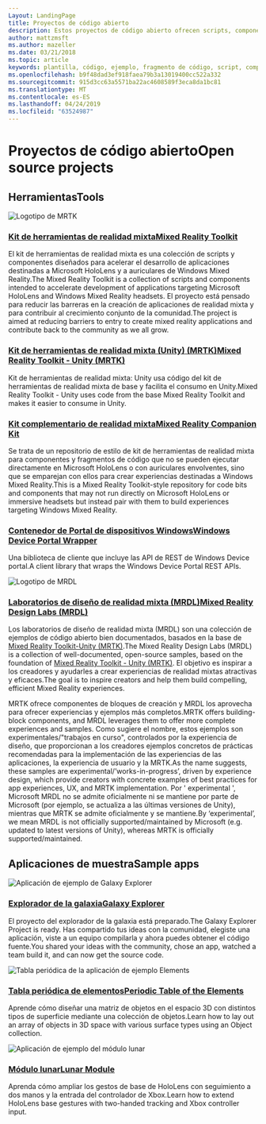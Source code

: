 ```yaml
---
Layout: LandingPage
title: Proyectos de código abierto
description: Estos proyectos de código abierto ofrecen scripts, componentes, muestras y ejemplos de desarrollo de realidad mixta en Microsoft que puede ayudar a agilizar el desarrollo de la realidad mixta.
author: mattzmsft
ms.author: mazeller
ms.date: 03/21/2018
ms.topic: article
keywords: plantilla, código, ejemplo, fragmento de código, script, componente, código abierto, proyecto
ms.openlocfilehash: b9f48dad3ef918faea79b3a13019400cc522a332
ms.sourcegitcommit: 915d3cc63a5571ba22ac4608589f3eca8da1bc81
ms.translationtype: MT
ms.contentlocale: es-ES
ms.lasthandoff: 04/24/2019
ms.locfileid: "63524987"
---
```

# <a name="open-source-projects"></a><span data-ttu-id="abc18-104">Proyectos de código abierto</span><span class="sxs-lookup"><span data-stu-id="abc18-104">Open source projects</span></span>

## <a name="tools"></a><span data-ttu-id="abc18-105">Herramientas</span><span class="sxs-lookup"><span data-stu-id="abc18-105">Tools</span></span>

![Logotipo de MRTK](images/MRTK_Logo_Rev.png)

### <a name="mixed-reality-toolkithttpsgithubcommicrosoftholotoolkit"></a>[<span data-ttu-id="abc18-107">Kit de herramientas de realidad mixta</span><span class="sxs-lookup"><span data-stu-id="abc18-107">Mixed Reality Toolkit</span></span>](https://github.com/microsoft/HoloToolkit)

<span data-ttu-id="abc18-108">El kit de herramientas de realidad mixta es una colección de scripts y componentes diseñados para acelerar el desarrollo de aplicaciones destinadas a Microsoft HoloLens y a auriculares de Windows Mixed Reality.</span><span class="sxs-lookup"><span data-stu-id="abc18-108">The Mixed Reality Toolkit is a collection of scripts and components intended to accelerate development of applications targeting Microsoft HoloLens and Windows Mixed Reality headsets.</span></span> <span data-ttu-id="abc18-109">El proyecto está pensado para reducir las barreras en la creación de aplicaciones de realidad mixta y para contribuir al crecimiento conjunto de la comunidad.</span><span class="sxs-lookup"><span data-stu-id="abc18-109">The project is aimed at reducing barriers to entry to create mixed reality applications and contribute back to the community as we all grow.</span></span> 

### <a name="mixed-reality-toolkit---unity-mrtkhttpsgithubcommicrosoftholotoolkit-unity"></a>[<span data-ttu-id="abc18-110">Kit de herramientas de realidad mixta (Unity) (MRTK)</span><span class="sxs-lookup"><span data-stu-id="abc18-110">Mixed Reality Toolkit - Unity (MRTK)</span></span>](https://github.com/microsoft/HoloToolkit-Unity)

<span data-ttu-id="abc18-111">Kit de herramientas de realidad mixta: Unity usa código del kit de herramientas de realidad mixta de base y facilita el consumo en Unity.</span><span class="sxs-lookup"><span data-stu-id="abc18-111">Mixed Reality Toolkit - Unity uses code from the base Mixed Reality Toolkit and makes it easier to consume in Unity.</span></span> 

### <a name="mixed-reality-companion-kithttpsgithubcommicrosofthololenscompanionkit"></a>[<span data-ttu-id="abc18-112">Kit complementario de realidad mixta</span><span class="sxs-lookup"><span data-stu-id="abc18-112">Mixed Reality Companion Kit</span></span>](https://github.com/Microsoft/HoloLensCompanionKit)

<span data-ttu-id="abc18-113">Se trata de un repositorio de estilo de kit de herramientas de realidad mixta para componentes y fragmentos de código que no se pueden ejecutar directamente en Microsoft HoloLens o con auriculares envolventes, sino que se emparejan con ellos para crear experiencias destinadas a Windows Mixed Reality.</span><span class="sxs-lookup"><span data-stu-id="abc18-113">This is a Mixed Reality Toolkit-style repository for code bits and components that may not run directly on Microsoft HoloLens or immersive headsets but instead pair with them to build experiences targeting Windows Mixed Reality.</span></span> 

### <a name="windows-device-portal-wrapperhttpsgithubcommicrosoftwindowsdeviceportalwrapper"></a>[<span data-ttu-id="abc18-114">Contenedor de Portal de dispositivos Windows</span><span class="sxs-lookup"><span data-stu-id="abc18-114">Windows Device Portal Wrapper</span></span>](https://github.com/Microsoft/WindowsDevicePortalWrapper)

<span data-ttu-id="abc18-115">Una biblioteca de cliente que incluye las API de REST de Windows Device portal.</span><span class="sxs-lookup"><span data-stu-id="abc18-115">A client library that wraps the Windows Device Portal REST APIs.</span></span>

![Logotipo de MRDL](images/MRDL_Logo_Rev.png)

### <a name="mixed-reality-design-labs-mrdlhttpsgithubcommicrosoftmrdesignlabsunity"></a>[<span data-ttu-id="abc18-117">Laboratorios de diseño de realidad mixta (MRDL)</span><span class="sxs-lookup"><span data-stu-id="abc18-117">Mixed Reality Design Labs (MRDL)</span></span>](https://github.com/Microsoft/MRDesignLabs_Unity)

<span data-ttu-id="abc18-118">Los laboratorios de diseño de realidad mixta (MRDL) son una colección de ejemplos de código abierto bien documentados, basados en la base de [Mixed Reality Toolkit-Unity (MRTK)](https://github.com/microsoft/HoloToolkit-Unity).</span><span class="sxs-lookup"><span data-stu-id="abc18-118">The Mixed Reality Design Labs (MRDL) is a collection of well-documented, open-source samples, based on the foundation of [Mixed Reality Toolkit - Unity (MRTK)](https://github.com/microsoft/HoloToolkit-Unity).</span></span> <span data-ttu-id="abc18-119">El objetivo es inspirar a los creadores y ayudarles a crear experiencias de realidad mixtas atractivas y eficaces.</span><span class="sxs-lookup"><span data-stu-id="abc18-119">The goal is to inspire creators and help them build compelling, efficient Mixed Reality experiences.</span></span>

<span data-ttu-id="abc18-120">MRTK ofrece componentes de bloques de creación y MRDL los aprovecha para ofrecer experiencias y ejemplos más completos.</span><span class="sxs-lookup"><span data-stu-id="abc18-120">MRTK offers building-block components, and MRDL leverages them to offer more complete experiences and samples.</span></span> <span data-ttu-id="abc18-121">Como sugiere el nombre, estos ejemplos son experimentales/"trabajos en curso", controlados por la experiencia de diseño, que proporcionan a los creadores ejemplos concretos de prácticas recomendadas para la implementación de las experiencias de las aplicaciones, la experiencia de usuario y la MRTK.</span><span class="sxs-lookup"><span data-stu-id="abc18-121">As the name suggests, these samples are experimental/’works-in-progress’, driven by experience design, which provide creators with concrete examples of best practices for app experiences, UX, and MRTK implementation.</span></span> <span data-ttu-id="abc18-122">Por ' experimental ', Microsoft MRDL no se admite oficialmente ni se mantiene por parte de Microsoft (por ejemplo, se actualiza a las últimas versiones de Unity), mientras que MRTK se admite oficialmente y se mantiene.</span><span class="sxs-lookup"><span data-stu-id="abc18-122">By ‘experimental’, we mean MRDL is not officially supported/maintained by Microsoft (e.g. updated to latest versions of Unity), whereas MRTK is officially supported/maintained.</span></span>


## <a name="sample-apps"></a><span data-ttu-id="abc18-123">Aplicaciones de muestra</span><span class="sxs-lookup"><span data-stu-id="abc18-123">Sample apps</span></span>

![Aplicación de ejemplo de Galaxy Explorer](images/galaxyexplorer-tile.jpg)
### <a name="galaxy-explorergalaxy-explorermd"></a>[<span data-ttu-id="abc18-125">Explorador de la galaxia</span><span class="sxs-lookup"><span data-stu-id="abc18-125">Galaxy Explorer</span></span>](galaxy-explorer.md)

<span data-ttu-id="abc18-126">El proyecto del explorador de la galaxia está preparado.</span><span class="sxs-lookup"><span data-stu-id="abc18-126">The Galaxy Explorer Project is ready.</span></span> <span data-ttu-id="abc18-127">Has compartido tus ideas con la comunidad, elegiste una aplicación, viste a un equipo compilarla y ahora puedes obtener el código fuente.</span><span class="sxs-lookup"><span data-stu-id="abc18-127">You shared your ideas with the community, chose an app, watched a team build it, and can now get the source code.</span></span> 

![Tabla periódica de la aplicación de ejemplo Elements](images/periodictableofelementsapp-tile.jpg)
### <a name="periodic-table-of-the-elementsperiodic-table-of-the-elementsmd"></a>[<span data-ttu-id="abc18-129">Tabla periódica de elementos</span><span class="sxs-lookup"><span data-stu-id="abc18-129">Periodic Table of the Elements</span></span>](periodic-table-of-the-elements.md)

<span data-ttu-id="abc18-130">Aprende cómo diseñar una matriz de objetos en el espacio 3D con distintos tipos de superficie mediante una colección de objetos.</span><span class="sxs-lookup"><span data-stu-id="abc18-130">Learn how to lay out an array of objects in 3D space with various surface types using an Object collection.</span></span>

![Aplicación de ejemplo del módulo lunar](images/lunar-module-tile.png)
### <a name="lunar-modulelunar-modulemd"></a>[<span data-ttu-id="abc18-132">Módulo lunar</span><span class="sxs-lookup"><span data-stu-id="abc18-132">Lunar Module</span></span>](lunar-module.md)

<span data-ttu-id="abc18-133">Aprenda cómo ampliar los gestos de base de HoloLens con seguimiento a dos manos y la entrada del controlador de Xbox.</span><span class="sxs-lookup"><span data-stu-id="abc18-133">Learn how to extend HoloLens base gestures with two-handed tracking and Xbox controller input.</span></span>




